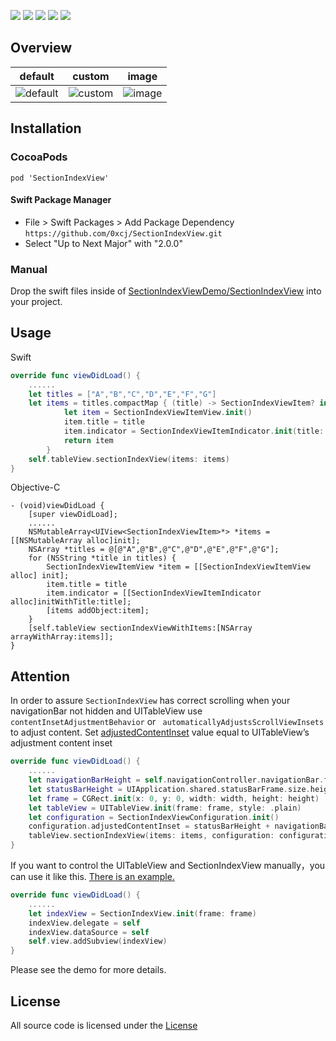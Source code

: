 <p style="align: center">
       <img src="https://img.shields.io/badge/platform-iOS-blue.svg?style=plastic">
    </a>
      <img src="https://img.shields.io/badge/support-ios9%2B-orange.svg">
    </a>
       <img src="https://img.shields.io/badge/language-swift-blue.svg">
    </a>
       <img src="https://img.shields.io/badge/cocoapods-supported-4BC51D.svg?style=plastic">
    </a>
    <a href="https://github.com/0xcj/SectionIndexView/blob/master/LICENSE">
    <img src="https://img.shields.io/cocoapods/l/Kingfisher.svg?style=flat">
    </a>
</p>

## Overview

| default | custom | image | 
| ------ | ------ | ------ | 
![default](https://upload-images.jianshu.io/upload_images/11200375-f16dec23eafc0e3f.png?imageMogr2/auto-orient/strip%7CimageView2/2/w/1240) | ![custom](https://upload-images.jianshu.io/upload_images/11200375-1129a588359d0dca.png?imageMogr2/auto-orient/strip%7CimageView2/2/w/1240) | ![image](https://upload-images.jianshu.io/upload_images/11200375-79228d354feac9d3.png?imageMogr2/auto-orient/strip%7CimageView2/2/w/1240)

## Installation
### CocoaPods
```
pod 'SectionIndexView'
```
#### Swift Package Manager
 - File > Swift Packages > Add Package Dependency
 `https://github.com/0xcj/SectionIndexView.git`
- Select "Up to Next Major" with "2.0.0"

### Manual
Drop the swift files inside of [SectionIndexViewDemo/SectionIndexView](https://github.com/0xcj/SectionIndexView/tree/master/SectionIndexViewDemo/SectionIndexView) into your project.

## Usage

Swift
```swift
override func viewDidLoad() {
    ......
    let titles = ["A","B","C","D","E","F","G"]
    let items = titles.compactMap { (title) -> SectionIndexViewItem? in
            let item = SectionIndexViewItemView.init()
            item.title = title
            item.indicator = SectionIndexViewItemIndicator.init(title: title)
            return item
        }
    self.tableView.sectionIndexView(items: items)
}

```
Objective-C
```objc
- (void)viewDidLoad {
    [super viewDidLoad];
    ......
    NSMutableArray<UIView<SectionIndexViewItem>*> *items = [[NSMutableArray alloc]init];
    NSArray *titles = @[@"A",@"B",@"C",@"D",@"E",@"F",@"G"];
    for (NSString *title in titles) {
        SectionIndexViewItemView *item = [[SectionIndexViewItemView alloc] init];
        item.title = title
        item.indicator = [[SectionIndexViewItemIndicator alloc]initWithTitle:title];
        [items addObject:item];
    }
    [self.tableView sectionIndexViewWithItems:[NSArray arrayWithArray:items]];
}
```
## Attention
In order to assure `SectionIndexView` has correct scrolling when your navigationBar not hidden and  UITableView  use ` contentInsetAdjustmentBehavior`  or ` automaticallyAdjustsScrollViewInsets`  to adjust content. Set [adjustedContentInset](https://github.com/0xcj/SectionIndexView/blob/master/SectionIndexViewDemo/SectionIndexView/UITableView%2BSectionIndexView.swift) value equal to UITableView’s adjustment content inset
```swift
override func viewDidLoad() {
    ......
    let navigationBarHeight = self.navigationController.navigationBar.frame.height
    let statusBarHeight = UIApplication.shared.statusBarFrame.size.height
    let frame = CGRect.init(x: 0, y: 0, width: width, height: height)
    let tableView = UITableView.init(frame: frame, style: .plain)
    let configuration = SectionIndexViewConfiguration.init()
    configuration.adjustedContentInset = statusBarHeight + navigationBarHeight
    tableView.sectionIndexView(items: items, configuration: configuration)
}
```

If you want to control the UITableView and SectionIndexView manually，you can use it like this. [There is an example.](https://github.com/0xcj/SectionIndexView/blob/master/SectionIndexViewDemo/SectionIndexViewDemo/CusViewController.swift)
```swift
override func viewDidLoad() {
    ......
    let indexView = SectionIndexView.init(frame: frame)
    indexView.delegate = self
    indexView.dataSource = self
    self.view.addSubview(indexView)
}
```
Please see the demo for more details.

## License

All source code is licensed under the [License](https://github.com/0xcj/SectionIndexView/blob/master/LICENSE)


